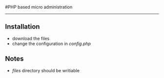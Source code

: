 #PHP based micro administration
- - -

## Installation
- download the files
- change the configuration in *config.php*

## Notes
- *files* directory should be writiable